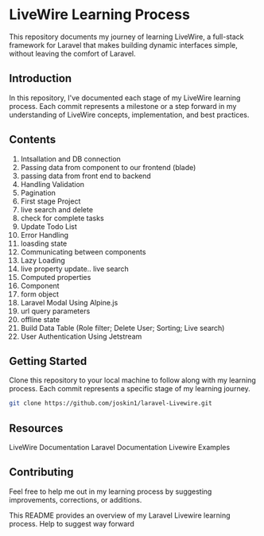 # LiveWire Learning Process

This repository documents my journey of learning LiveWire, a full-stack framework for Laravel that makes building dynamic interfaces simple, without leaving the comfort of Laravel.

## Introduction

In this repository, I've documented each stage of my LiveWire learning process. Each commit represents a milestone or a step forward in my understanding of LiveWire concepts, implementation, and best practices.

## Contents
1. Intsallation and DB connection
2. Passing data from component to our frontend (blade)
3. passing data from front end to backend
4. Handling Validation
5. Pagination
6. First stage Project
7. live search and delete
8. check for complete tasks
9. Update Todo List
10. Error Handling
11. loasding state
12. Communicating between components
13. Lazy Loading
14. live property update.. live search
15. Computed properties
16. Component
17. form object
18. Laravel Modal Using Alpine.js
19. url query parameters
20. offline state
21. Build Data Table (Role filter; Delete User; Sorting; Live search)
22. User Authentication Using Jetstream


## Getting Started

Clone this repository to your local machine to follow along with my learning process. Each commit represents a specific stage of my learning journey.

```bash
git clone https://github.com/joskin1/laravel-Livewire.git
```

## Resources
LiveWire Documentation
Laravel Documentation
Livewire Examples



## Contributing
Feel free to help me out in my learning process by suggesting improvements, corrections, or additions.



This README provides an overview of my Laravel Livewire learning process. Help to suggest way forward
